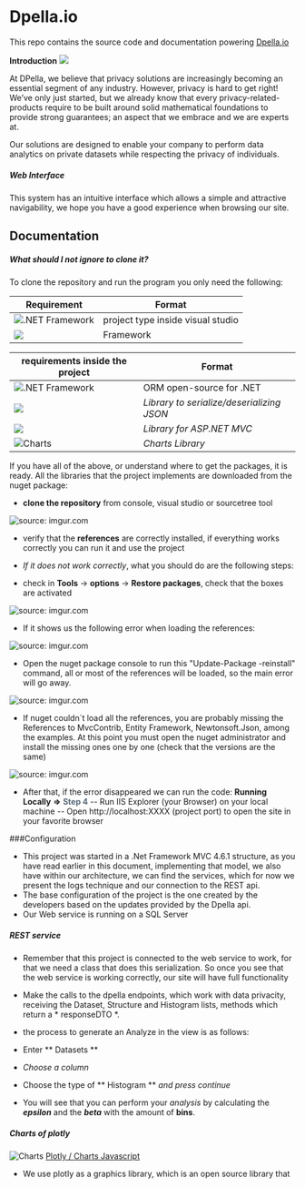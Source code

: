 # Dpella.io
This repo contains the source code and documentation powering [Dpella.io](https://www.dpella.io/ "Dpella.io")

 **Introduction**  ![](https://img.shields.io/badge/Dpella.io-Demo-success)
 
At DPella, we believe that privacy solutions are increasingly becoming an essential segment of any industry. However, privacy is hard to get right! We’ve only just started, but we already know that every privacy-related-products require to be built around solid mathematical foundations to provide strong guarantees; an aspect that we embrace and we are experts at.

Our solutions are designed to enable your company to perform data analytics on private datasets while respecting the privacy of individuals.

##### Web Interface
This system has an intuitive interface which allows a simple and attractive navigability, we hope you have a good experience when browsing our site.

## Documentation

##### What should I not ignore to clone it?
To clone the repository and run the program you only need the following:

| Requirement  | Format                    |
|----------------|----------------------- |
| ![.NET Framework](https://img.shields.io/badge/.Net%20Framework-4.6.1-informational) | project type inside visual studio |
|  ![](https://img.shields.io/badge/Visual%20Studio%20IDE-2019-9cf) | Framework |

|requirements inside the project | Format                    |
|----------------------------------- | --------------------- |
| ![.NET Framework](https://img.shields.io/badge/Entity%20Framework-6.x-critical)        |  ORM open-source for .NET    |
| ![](https://img.shields.io/badge/Newtonsoft%20JSON-12.0.3-critical) | *Library to serialize/deserializing JSON* |
|  ![](https://img.shields.io/badge/MvcContrib-2.0.95-critical)| *Library  for ASP.NET MVC* |
| ![Charts](https://img.shields.io/badge/plotly.com%2Fjavascript-Charts-critical) |  *Charts Library*|

If you have all of the above, or understand where to get the packages, it is ready.
All the libraries that the project implements are downloaded from the nuget package:

- **clone the repository** from console, visual studio or sourcetree tool

<img src="https://i.imgur.com/sXdSqD0.png" title="source: imgur.com" />

- verify that the **references** are correctly installed, if everything works correctly you can run it and use the project

- *If it does not work correctly*, what you should do are the following steps:

- check in **Tools** -> **options** -> **Restore packages**, check that the boxes are activated

<img src="https://i.imgur.com/UD99Xjz.png" title="source: imgur.com" />

-  If it shows us the following error when loading the references:

<img src="https://i.imgur.com/3GeXWiS.png" title="source: imgur.com" />

-  Open the nuget package console to run this "Update-Package -reinstall" command, all or most of the references will be loaded, so the main error will go away.
<img src="https://i.imgur.com/IoDL3Se.png" title="source: imgur.com" />

- If nuget couldn´t load all the references, you are probably missing the References to MvcContrib, Entity Framework, Newtonsoft.Json, among the examples. At this point you must open the nuget administrator and install the missing ones one by one (check that the versions are the same)

<img src="https://i.imgur.com/uiileve.png" title="source: imgur.com" />


- After that, if the error disappeared we can run the code:
**Running Locally**  **=>** <span style="color: #567;">**Step 4**</span>
-- Run IIS Explorer (your Browser) on your local machine
-- Open http://localhost:XXXX (project port) to open the site in your favorite browser


###Configuration

- This project was started in a .Net Framework MVC 4.6.1 structure, as you have read earlier in this document, implementing that model, we also have within our architecture, we can find the services, which for now we present the logs technique and our connection to the REST api.
- The base configuration of the project is the one created by the developers based on the updates provided by the Dpella api.
- Our Web service is running on a SQL Server

##### REST service
- Remember that this project is connected to the web service to work, for that we need a class that does this serialization. So once you see that the web service is working correctly, our site will have full functionality
- Make the calls to the dpella endpoints, which work with data privacity, receiving the Dataset, Structure and Histogram lists, methods which return a * responseDTO *.

- the process to generate an Analyze in the view is as follows:
 - Enter ** Datasets **
 - *Choose a column*
 - Choose the type of ** Histogram ** *and press continue*
 - You will see that you can perform your *analysis* by calculating the ***epsilon*** and the ***beta*** with the amount of **bins**.

##### Charts of plotly 
![Charts](https://img.shields.io/badge/plotly.com%2Fjavascript-Charts-9cf) [Plotly / Charts Javascript](https://plotly.com/javascript/error-bars/#horizontal-error-bars "Plotly / Charts Javascript")
- We use plotly as a graphics library, which is an open source library that
